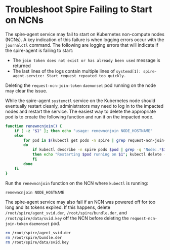 # Troubleshoot Spire Failing to Start on NCNs

The spire-agent service may fail to start on Kubernetes non-compute nodes \(NCNs\). A key indication of this failure is when logging errors occur with the `journalctl` command. The following are logging errors that will indicate if the spire-agent is failing to start:

- The `join token does not exist or has already been used` message is returned
- The last lines of the logs contain multiple lines of `systemd[1]: spire-agent.service: Start request repeated too quickly.`

Deleting the `request-ncn-join-token` `daemonset` pod running on the node may clear the issue.

While the spire-agent `systemctl` service on the Kubernetes node should eventually restart cleanly, administrators may need to log in to the impacted nodes and restart the service. The easiest way to delete the appropriate pod is to create the following function and run it on the impacted node.

```bash
function renewncnjoin() {
    if [ -z "$1" ]; then echo "usage: renewncnjoin NODE_HOSTNAME"
    else
        for pod in $(kubectl get pods -n spire | grep request-ncn-join-token | awk '{print $1}');
        do
            if kubectl describe -n spire pods $pod | grep -q "Node:.*$1";
            then echo "Restarting $pod running on $1"; kubectl delete -n spire pod "$pod";
            fi
        done
    fi
}
```

Run the `renewncnjoin` function on the NCN where `kubectl` is running:

```bash
renewncnjoin NODE_HOSTNAME
```

The spire-agent service may also fail if an NCN was powered off for too long and its tokens expired. If this happens, delete `/root/spire/agent_svid.der`, `/root/spire/bundle.der`, and `/root/spire/data/svid.key` off the NCN before deleting the `request-ncn-join-token` `daemonset` pod.

```bash
rm /root/spire/agent_svid.der
rm /root/spire/bundle.der
rm /root/spire/data/svid.key
```
